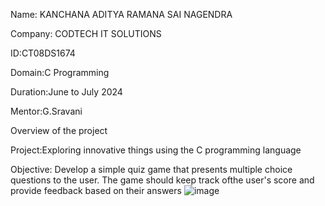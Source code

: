 Name: KANCHANA ADITYA RAMANA SAI NAGENDRA

Company: CODTECH IT SOLUTIONS

ID:CT08DS1674

Domain:C Programming

Duration:June to July 2024

Mentor:G.Sravani

Overview of the project

Project:Exploring innovative things using the C programming language

Objective:
Develop a simple quiz game that presents multiple choice questions to the user. The game should keep track ofthe user's score and provide feedback based on their answers
![image](https://github.com/Aditya202006/CODTECH-Task-2/assets/174247923/aefbf561-6066-40ef-aace-1c798f13c17a)
